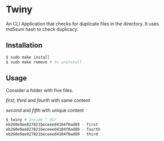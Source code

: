 # Twiny

An CLI Application that checks for duplicate files in the directory.
It uses md5sum hash to check duplicacy.

## Installation
```bash
$ sudo make install
$ sudo make remove # to uninstall
```

## Usage
Consider a folder with five files.

_first_, _third_ and _fourth_ with same content

_second_ and _fifth_ with unique content

```bash
$ twiny # Inside ^ dir
eb260e9ae827821beceeed4104f0ad89 - first
eb260e9ae827821beceeed4104f0ad89 - fourth
eb260e9ae827821beceeed4104f0ad89 - third

```
